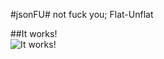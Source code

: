 #jsonFU#
    not fuck you; Flat-Unflat

##It works!    
![It works!](http://i.imgur.com/Bhd4fJj.png)